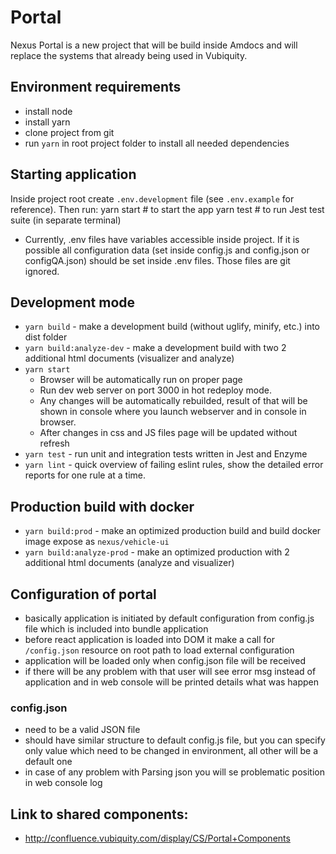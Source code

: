 # Portal

Nexus Portal is a new project that will be build inside Amdocs and will replace the systems that already being used in Vubiquity.

## Environment requirements

-   install node
-   install yarn
-   clone project from git
-   run `yarn` in root project folder to install all needed dependencies

## Starting application

Inside project root create `.env.development` file (see `.env.example` for reference). Then run:
yarn start # to start the app
yarn test # to run Jest test suite (in separate terminal)

-   Currently, .env files have variables accessible inside project. If it is possible all configuration data
    (set inside config.js and config.json or configQA.json) should be set inside .env files. Those files are git ignored.

## Development mode

-   `yarn build` - make a development build (without uglify, minify, etc.) into dist folder
-   `yarn build:analyze-dev` - make a development build with two 2 additional html documents (visualizer and analyze)
-   `yarn start`
    -   Browser will be automatically run on proper page
    -   Run dev web server on port 3000 in hot redeploy mode.
    -   Any changes will be automatically rebuilded, result of that will be shown in console where you launch webserver and in console in browser.
    -   After changes in css and JS files page will be updated without refresh
-   `yarn test` - run unit and integration tests written in Jest and Enzyme
-   `yarn lint` - quick overview of failing eslint rules, show the detailed error reports for one rule at a time.

## Production build with docker

-   `yarn build:prod` - make an optimized production build and build docker image expose as `nexus/vehicle-ui`
-   `yarn build:analyze-prod` - make an optimized production with 2 additional html documents (analyze and visualizer)

## Configuration of portal

-   basically application is initiated by default configuration from config.js file which is included into bundle application
-   before react application is loaded into DOM it make a call for `/config.json` resource on root path to load external configuration
-   application will be loaded only when config.json file will be received
-   if there will be any problem with that user will see error msg instead of application and in web console will be printed details what was happen

### config.json

-   need to be a valid JSON file
-   should have similar structure to default config.js file, but you can specify only value which need to be changed in environment, all other will be a default one
-   in case of any problem with Parsing json you will se problematic position in web console log

## Link to shared components:

-   http://confluence.vubiquity.com/display/CS/Portal+Components
